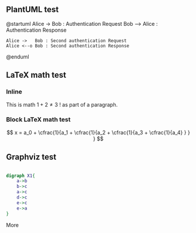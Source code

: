 ## PlantUML test

@startuml
    Alice -> Bob  : Authentication Request
    Bob --> Alice : Authentication Response

    Alice ->   Bob : Second authentication Request
    Alice <--o Bob : Second authentication Response
@enduml 

## LaTeX math test

### Inline 
		
This is math $1+2\neq3$ ! as part of a paragraph.

### Block LaTeX math test

$$
  x = a_0 + \cfrac{1}{a_1
          + \cfrac{1}{a_2
          + \cfrac{1}{a_3 + \cfrac{1}{a_4} } } }
$$

## Graphviz test

~~~ dot

digraph X1{
    a->b 
    b->c
    a->c
    d->c
    e->c
    e->a
}

~~~ 

More

